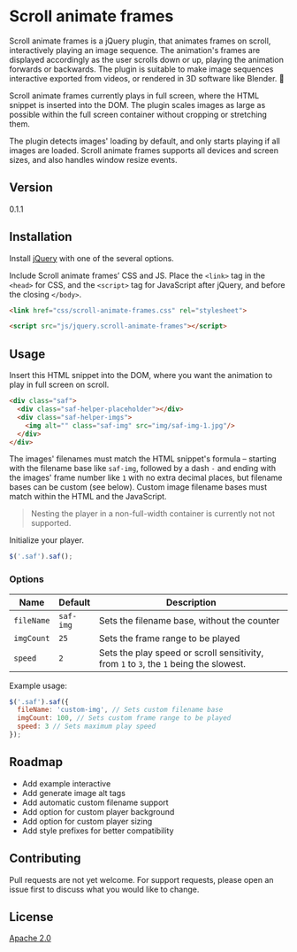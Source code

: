 # Scroll animate frames
Scroll animate frames is a jQuery plugin, that animates frames on scroll, interactively playing an image sequence. The animation's frames are displayed accordingly as the user scrolls down or up, playing the animation forwards or backwards. The plugin is suitable to make image sequences interactive exported from videos, or rendered in 3D software like Blender. :movie_camera:

Scroll animate frames currently plays in full screen, where the HTML snippet is inserted into the DOM. The plugin scales images as large as possible within the full screen container without cropping or stretching them.

The plugin detects images' loading by default, and only starts playing if all images are loaded. Scroll animate frames supports all devices and screen sizes, and also handles window resize events.

## Version
0.1.1


## Installation
Install [jQuery](https://github.com/jquery/jquery) with one of the several options.

Include Scroll animate frames’ CSS and JS. Place the `<link>` tag in the `<head>` for CSS, and the `<script>` tag for JavaScript after jQuery, and before the closing `</body>`.

```html
<link href="css/scroll-animate-frames.css" rel="stylesheet">
```

```html
<script src="js/jquery.scroll-animate-frames"></script>
```

## Usage
Insert this HTML snippet into the DOM, where you want the animation to play in full screen on scroll.

```html
<div class="saf">
  <div class="saf-helper-placeholder"></div>
  <div class="saf-helper-imgs">
    <img alt="" class="saf-img" src="img/saf-img-1.jpg"/>
  </div>
</div>
```

The images' filenames must match the HTML snippet's formula – starting with the filename base like `saf-img`, followed by a dash `-` and ending with the images' frame number like `1` with no extra decimal places, but filename bases can be custom (see below). Custom image filename bases must match within the HTML and the JavaScript.

> Nesting the player in a non-full-width container is currently not not supported.

Initialize your player.

```javascript
$('.saf').saf();
```

### Options
| Name | Default | Description |
| --- | --- | --- |
| `fileName` | `saf-img` | Sets the filename base, without the counter |
| `imgCount` | `25` | Sets the frame range to be played |
| `speed` | `2` | Sets the play speed or scroll sensitivity, from `1` to `3`, the `1` being the slowest. |

Example usage:
```javascript
$('.saf').saf({
  fileName: 'custom-img', // Sets custom filename base
  imgCount: 100, // Sets custom frame range to be played
  speed: 3 // Sets maximum play speed
});
```

## Roadmap
- Add example interactive
- Add generate image alt tags
- Add automatic custom filename support
- Add option for custom player background
- Add option for custom player sizing
- Add style prefixes for better compatibility

## Contributing
Pull requests are not yet welcome. For support requests, please open an issue first to discuss what you would like to change.

## License
[Apache 2.0](https://github.com/martonlente/scroll-animate-frames/blob/main/LICENSE)
